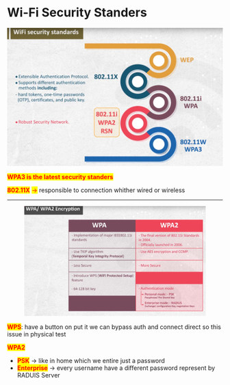 # Wi-Fi Security Standers

![image.png](<../.gitbook/assets/image (2) (1) (1) (1) (1) (1).png>)

<mark style="color:red;">**WPA3 is the latest security standers**</mark>

<mark style="color:red;">**802.11X**</mark> <mark style="color:red;"></mark><mark style="color:red;">→</mark> responsible to connection whither wired or wireless

***

<figure><img src="../.gitbook/assets/image 1 (1) (1) (1) (1) (1) (1) (1) (1).png" alt=""><figcaption></figcaption></figure>

<mark style="color:red;">**WPS**</mark>: have a button on put it we can bypass auth and connect direct so this issue in physical test

<mark style="color:red;">**WPA2**</mark>

* <mark style="color:red;">**PSK**</mark> → like in home which we entire just a password
* <mark style="color:red;">**Enterprise**</mark> → every username have a different password represent by RADUIS Server
